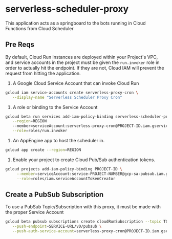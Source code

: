 # serverless-scheduler-proxy

This application acts as a springboard to the bots running in Cloud Functions
from Cloud Scheduler

## Pre Reqs

By default, Cloud Run instances are deployed within your Project's VPC, and
service accounts in the project must be given the `run.invoker` role in order
to actually hit the endpoint. If they are not, Cloud IAM will prevent the request
from hitting the application.

1. A Google Cloud Service Account that can invoke Cloud Run

```bash
gcloud iam service-accounts create serverless-proxy-cron \
   --display-name "Serverless Scheduler Proxy Cron"
```

1. A role or binding to the Service Account

```bash
gcloud beta run services add-iam-policy-binding serverless-scheduler-proxy \
   --region=REGION
   --member=serviceAccount:serverless-proxy-cron@PROJECT-ID.iam.gserviceaccount.com \
   --role=roles/run.invoker
```

1. An AppEngine app to host the scheduler in.

```bash
gcloud app create --region=REGION
```

1. Enable your project to create Cloud Pub/Sub authentication tokens.
```bash
gcloud projects add-iam-policy-binding PROJECT-ID \
     --member=serviceAccount:service-PROJECT-NUMBER@gcp-sa-pubsub.iam.gserviceaccount.com \
     --role=roles/iam.serviceAccountTokenCreator
```

## Create a PubSub Subscription

To use a PubSub Topic/Subscription with this proxy, it must be made with the proper Service Account

```bash
gcloud beta pubsub subscriptions create cloudRunSubscription --topic TOPICNAME \
   --push-endpoint=SERVICE-URL/v0/pubsub \
   --push-auth-service-account=serverless-proxy-cron@PROJECT-ID.iam.gserviceaccount.com
```
